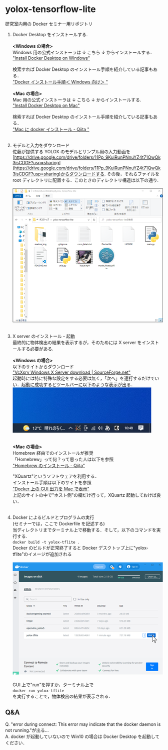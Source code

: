 # yolox-tensorflow-lite

研究室内用の Docker セミナー用リポジトリ

1. Docker Desktop をインストールする.  
   <br>
   **<Windows の場合>**  
    Windows 用の公式インストーラは ↓ こちら ↓ からインストールする．  
    ["Install Docker Desktop on Windows"](https://docs.docker.com/desktop/windows/install/) <br>  
    検索すれば Docker Desktop のインストール手順を紹介している記事もある．  
    ["Docker インストール手順＜ Windows 向け＞
   "](https://sukkiri.jp/technologies/virtualizers/docker/docker-win_install.html)  
    <br>
   **<Mac の場合>**  
    Mac 用の公式インストーラは ↓ こちら ↓ からインストールする.  
    ["Install Docker Desktop on Mac"](https://docs.docker.com/desktop/mac/install/)  
    <br>
   検索すれば Docker Desktop のインストール手順を紹介している記事もある．  
    ["Mac に docker インストール - Qiita
   "](https://qiita.com/ama_keshi/items/b4c47a4aca5d48f2661c)  
    <br>
2. モデルと入力をダウンロード  
   佐藤が提供する YOLOX のモデルとサンプル用の入力動画を[https://drive.google.com/drive/folders/11Pp_9KuiRunPNnuYZ4t71QwQk3isCDGF?usp=sharing](https://drive.google.com/drive/folders/11Pp_9KuiRunPNnuYZ4t71QwQk3isCDGF?usp=sharing)からダウンロードする. その後，それらファイルを root ディレクトリに配置する．このときのディレクトリ構造は以下の通り.  
   <br>
   ![ディレクトリ構造](./readme_img/dir.png)  
   <br>

3. X server のインストール・起動  
    最終的に物体検出の結果を表示するが，そのためには X server をインストールする必要がある.  
    <br>
   **<Windows の場合>**  
    以下のサイトからダウンロード  
    ["VcXsrv Windows X Server download | SourceForge.net"](https://sourceforge.net/projects/vcxsrv/)  
    起動時には特に特殊な設定をする必要は無く，「次へ」を連打するだけでいい．起動に成功するとツールバーに以下のような表示が出る．
   <br>
   ![xserver](./readme_img/xserver_win.png)  
   <br>

   **<Mac の場合>**  
    Homebrew 経由でのインストールが推奨  
    「Homebrew」って何？って思った人は以下を参照  
    ["Homebrew のインストール - Qiita"](https://qiita.com/zaburo/items/29fe23c1ceb6056109fd)

   "XQuartz"というソフトウェアを利用する．  
    インストール手順は以下のサイトを参照  
    ["Docker 上の GUI 出力を Mac で表示"](https://qiita.com/uedashuhei/items/3f6f8612b5c4a2b00b1a)  
    上記のサイトの中で"ホスト側"の欄だけ行って，XQuartz 起動しておけば良い．  
   <br>

4. Docker によるビルドとプログラムの実行  
   (セミナーでは，ここで Dockerfile を記述する)  
    当ディレクトリまでターミナル上で移動する．そして，以下のコマンドを実行する.  
    `docker build -t yolox-tflite .`  
    Docker のビルドが正常終了すると Docker デスクトップ上に"yolox-tflite"のイメージが追加される  
    <br>
   ![Docker Desktop](./readme_img/desktop.PNG)  
   <br>
   GUI 上で"run"を押すか，ターミナル上で  
    `docker run yolox-tflite`  
   を実行することで，物体検出の結果が表示される．

## Q&A

Q. "error during connect: This error may indicate that the docker daemon is not running."が出る…  
A. docker が起動していないので Win10 の場合は Docker Desktop を起動してください．

<br>
